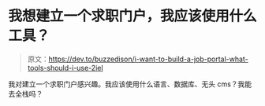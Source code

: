 # 我想建立一个求职门户，我应该使用什么工具？

> 原文：<https://dev.to/buzzedison/i-want-to-build-a-job-portal-what-tools-should-i-use-2iel>

我对建立一个求职门户感兴趣。我应该使用什么语言、数据库、无头 cms？我能去全栈吗？